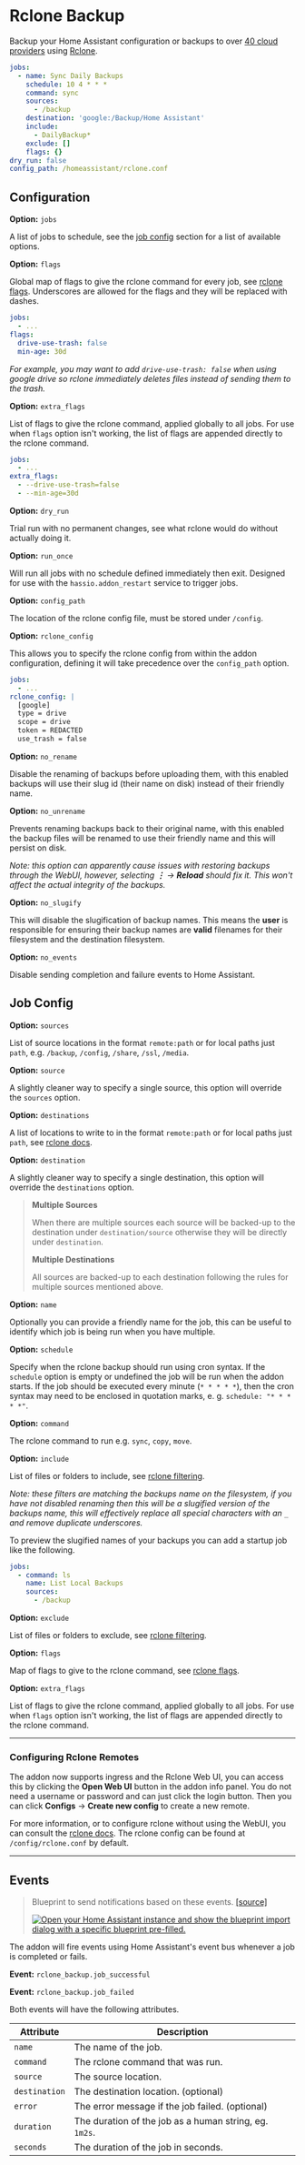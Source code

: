 # Rclone Backup

Backup your Home Assistant configuration or backups to over [40 cloud providers](https://rclone.org/#providers) using [Rclone](https://rclone.org/).

```yaml
jobs:
  - name: Sync Daily Backups
    schedule: 10 4 * * *
    command: sync
    sources:
      - /backup
    destination: 'google:/Backup/Home Assistant'
    include:
      - DailyBackup*
    exclude: []
    flags: {}
dry_run: false
config_path: /homeassistant/rclone.conf
```

## Configuration

**Option:** `jobs`

A list of jobs to schedule, see the [job config](#job-config) section for a list of available options.

**Option:** `flags`

Global map of flags to give the rclone command for every job, see [rclone flags](https://rclone.org/flags). Underscores are allowed for the flags and they will be replaced with dashes.

```yaml
jobs:
  - ...
flags:
  drive-use-trash: false
  min-age: 30d
```

*For example, you may want to add `drive-use-trash: false` when using google drive so rclone immediately deletes files instead of sending them to the trash.*

**Option:** `extra_flags`

List of flags to give the rclone command, applied globally to all jobs. For use when `flags` option isn't working, the list of flags are appended directly to the rclone command.

```yaml
jobs:
  - ...
extra_flags:
  - --drive-use-trash=false
  - --min-age=30d
```

**Option:** `dry_run`

Trial run with no permanent changes, see what rclone would do without actually doing it.

**Option:** `run_once`

Will run all jobs with no schedule defined immediately then exit. Designed for use with the `hassio.addon_restart` service to trigger jobs.

**Option:** `config_path`

The location of the rclone config file, must be stored under `/config`.

**Option:** `rclone_config`

This allows you to specify the rclone config from within the addon configuration, defining it will take precedence over the `config_path` option.

```yaml
jobs:
  - ...
rclone_config: |
  [google]
  type = drive
  scope = drive
  token = REDACTED
  use_trash = false
```

**Option:** `no_rename`

Disable the renaming of backups before uploading them, with this enabled backups will use their slug id (their name on disk) instead of their friendly name.

**Option:** `no_unrename`

Prevents renaming backups back to their original name, with this enabled the backup files will be renamed to use their friendly name and this will persist on disk.

*Note: this option can apparently cause issues with restoring backups through the WebUI, however, selecting **⋮** → **Reload** should fix it. 
This won't affect the actual integrity of the backups.*

**Option:** `no_slugify`

This will disable the slugification of backup names. This means the **user** is responsible for ensuring their backup names are **valid** filenames for their filesystem and the destination filesystem.

**Option:** `no_events`

Disable sending completion and failure events to Home Assistant.

## Job Config

**Option:** `sources`

List of source locations in the format `remote:path` or for local paths just `path`, e.g. `/backup`, `/config`, `/share`, `/ssl`, `/media`.

**Option:** `source`

A slightly cleaner way to specify a single source, this option will override the `sources` option.

**Option:** `destinations`

A list of locations to write to in the format `remote:path` or for local paths just `path`, see [rclone docs](https://rclone.org/docs).

**Option:** `destination`

A slightly cleaner way to specify a single destination, this option will override the `destinations` option.

> **Multiple Sources**
>
> When there are multiple sources each source will be backed-up to the destination under `destination/source`
> otherwise they will be directly under `destination`.
>
> **Multiple Destinations**
>
> All sources are backed-up to each destination following the rules for multiple sources mentioned above.

**Option:** `name`

Optionally you can provide a friendly name for the job, this can be useful to identify which job is being run when you have multiple.

**Option:** `schedule`

Specify when the rclone backup should run using cron syntax. If the `schedule` option is empty or undefined the job will be run when the addon starts. If the job should be executed every minute (`* * * * *`), then the cron syntax may need to be enclosed in quotation marks, e. g. `schedule: "* * * * *"`.

**Option:** `command`

The rclone command to run e.g. `sync`, `copy`, `move`.

**Option:** `include`

List of files or folders to include, see [rclone filtering](https://rclone.org/filtering).

*Note: these filters are matching the backups name on the filesystem, if you have not disabled renaming then this will be a slugified version of the backups name, this will effectively replace all special characters with an `_` and remove duplicate underscores.*

To preview the slugified names of your backups you can add a startup job like the following.

```yaml
jobs:
  - command: ls
    name: List Local Backups
    sources:
      - /backup
```

**Option:** `exclude`

List of files or folders to exclude, see [rclone filtering](https://rclone.org/filtering).

**Option:** `flags`

Map of flags to give to the rclone command, see [rclone flags](https://rclone.org/flags).

**Option:** `extra_flags`

List of flags to give the rclone command, applied globally to all jobs. For use when `flags` option isn't working, the list of flags are appended directly to the rclone command.

---

### Configuring Rclone Remotes

The addon now supports ingress and the Rclone Web UI, you can access this by clicking the **Open Web UI** button in the addon info panel. You do not need a username or password and can just click the login button. Then you can click **Configs** -> **Create new config** to create a new remote.

For more information, or to configure rclone without using the WebUI, you can consult the [rclone docs](https://rclone.org/docs/). The rclone config can be found at `/config/rclone.conf` by default.

---

## Events

> Blueprint to send notifications based on these events. [[source]](https://github.com/jcwillox/home-assistant-blueprints)
>
> [![Open your Home Assistant instance and show the blueprint import dialog with a specific blueprint pre-filled.](https://my.home-assistant.io/badges/blueprint_import.svg)](https://my.home-assistant.io/redirect/blueprint_import/?blueprint_url=https%3A//raw.githubusercontent.com/jcwillox/home-assistant-blueprints/main/automation/notify_rclone_backup.yaml)

The addon will fire events using Home Assistant's event bus whenever a job is completed or fails.

**Event:** `rclone_backup.job_successful`

**Event:** `rclone_backup.job_failed`

Both events will have the following attributes.

| Attribute     | Description                                            |
| ------------- | ------------------------------------------------------ |
| `name`        | The name of the job.                                   |
| `command`     | The rclone command that was run.                       |
| `source`      | The source location.                                   |
| `destination` | The destination location. (optional)                   |
| `error`       | The error message if the job failed. (optional)        |
| `duration`    | The duration of the job as a human string, eg. `1m2s`. |
| `seconds`     | The duration of the job in seconds.                    |

